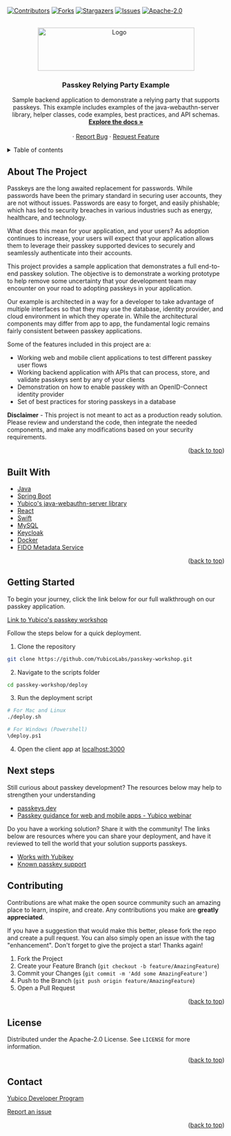 <div id="top"></div>
<!--
*** Thanks for checking out the Best-README-Template. If you have a suggestion
*** that would make this better, please fork the repo and create a pull request
*** or simply open an issue with the tag "enhancement".
*** Don't forget to give the project a star!
*** Thanks again! Now go create something AMAZING! :D
-->

<!-- PROJECT SHIELDS -->
<!--
*** I'm using markdown "reference style" links for readability.
*** Reference links are enclosed in brackets [ ] instead of parentheses ( ).
*** See the bottom of this document for the declaration of the reference variables
*** for contributors-url, forks-url, etc. This is an optional, concise syntax you may use.
*** https://www.markdownguide.org/basic-syntax/#reference-style-links
-->

[![Contributors][contributors-shield]][contributors-url]
[![Forks][forks-shield]][forks-url]
[![Stargazers][stars-shield]][stars-url]
[![Issues][issues-shield]][issues-url]
[![Apache-2.0][license-shield]][license-url]

<!-- PROJECT LOGO -->
<br />
<div align="center">
  <a href="https://github.com/github_username/repo_name">
    <img src="https://assets.brandfolder.com/q2tsde-8kenzk-4cg1pz/v/8222261/original/Yubico%20Logo%20Big%20(PNG).png" alt="Logo" width="363" height="100">
  </a>

<h3 align="center">Passkey Relying Party Example</h3>

  <p align="center">
    Sample backend application to demonstrate a relying party that supports passkeys. This example includes examples of the java-webauthn-server library, helper classes, code examples, best practices, and API schemas.
    <br />
    <a href="https://github.com/YubicoLabs/passkey-relying-party-example/tree/master#about-the-project"><strong>Explore the docs »</strong></a>
    <br />
    <br />
    ·
    <a href="https://github.com/YubicoLabs/passkey-relying-party-example">Report Bug</a>
    ·
    <a href="https://github.com/YubicoLabs/passkey-relying-party-example">Request Feature</a>
  </p>
</div>

<!-- TABLE OF CONTENTS -->
<details>
  <summary>Table of contents</summary>
  <ol>
    <li>
      <a href="#about-the-project">About The project</a>
    </li>
    <li>
      <a href="#built-with">Built with</a>
    </li>
    <li>
      <a href="#getting-started">Getting started</a>
    </li>
    <li><a href="#next-steps">Next steps</a></li>
    <li><a href="#contributing">Contributing</a></li>
    <li><a href="#license">License</a></li>
    <li><a href="#contact">Contact</a></li>
  </ol>
</details>

<!-- ABOUT THE PROJECT -->

## About The Project

Passkeys are the long awaited replacement for passwords. While passwords have been the primary standard in securing user accounts, they are not without issues. Passwords are easy to forget, and easily phishable; which has led to security breaches in various industries such as energy, healthcare, and technology.

What does this mean for your application, and your users? As adoption continues to increase, your users will expect that your application allows them to leverage their passkey supported devices to securely and seamlessly authenticate into their accounts.

This project provides a sample application that demonstrates a full end-to-end passkey solution. The objective is to demonstrate a working prototype to help remove some uncertainty that your development team may encounter on your road to adopting passkeys in your application.

Our example is architected in a way for a developer to take advantage of multiple interfaces so that they may use the database, identity provider, and cloud environment in which they operate in. While the architectural components may differ from app to app, the fundamental logic remains fairly consistent between passkey applications.

Some of the features included in this project are a:

- Working web and mobile client applications to test different passkey user flows
- Working backend application with APIs that can process, store, and validate passkeys sent by any of your clients
- Demonstration on how to enable passkey with an OpenID-Connect identity provider
- Set of best practices for storing passkeys in a database

**Disclaimer** - This project is not meant to act as a production ready solution. Please review and understand the code, then integrate the needed components, and make any modifications based on your security requirements.

<p align="right">(<a href="#top">back to top</a>)</p>

## Built With

- [Java](<https://en.wikipedia.org/wiki/Java_(programming_language)>)
- [Spring Boot](https://spring.io/projects/spring-boot)
- [Yubico's java-webauthn-server library](https://github.com/Yubico/java-webauthn-server)
- [React](https://react.dev/)
- [Swift](https://developer.apple.com/swift/)
- [MySQL](https://www.mysql.com/)
- [Keycloak](https://www.keycloak.org/)
- [Docker](https://www.docker.com/)
- [FIDO Metadata Service](https://fidoalliance.org/metadata/)

<p align="right">(<a href="#top">back to top</a>)</p>

## Getting Started

To begin your journey, click the link below for our full walkthrough on our passkey application.

[Link to Yubico's passkey workshop](https://yubicolabs.github.io/passkey-workshop/)

Follow the steps below for a quick deployment.

1. Clone the repository

```bash
git clone https://github.com/YubicoLabs/passkey-workshop.git
```

2. Navigate to the scripts folder

```bash
cd passkey-workshop/deploy
```

3. Run the deployment script

```bash
# For Mac and Linux
./deploy.sh

# For Windows (Powershell)
\deploy.ps1
```

4. Open the client app at [localhost:3000](http://localhost:3000)

## Next steps

Still curious about passkey development? The resources below may help to strengthen your understanding

- [passkeys.dev](https://passkeys.dev)
- [Passkey guidance for web and mobile apps - Yubico webinar](https://www.brighttalk.com/webcast/15793/553636)

Do you have a working solution? Share it with the community! The links below are resources where you can share your deployment, and have it reviewed to tell the world that your solution supports passkeys.

- [Works with Yubikey](https://www.yubico.com/works-with-yubikey/)
- [Known passkey support](https://github.com/passkeydeveloper/discussions/wiki/Known-Passkey-Support)

## Contributing

Contributions are what make the open source community such an amazing place to learn, inspire, and create. Any contributions you make are **greatly appreciated**.

If you have a suggestion that would make this better, please fork the repo and create a pull request. You can also simply open an issue with the tag "enhancement".
Don't forget to give the project a star! Thanks again!

1. Fork the Project
2. Create your Feature Branch (`git checkout -b feature/AmazingFeature`)
3. Commit your Changes (`git commit -m 'Add some AmazingFeature'`)
4. Push to the Branch (`git push origin feature/AmazingFeature`)
5. Open a Pull Request

<p align="right">(<a href="#top">back to top</a>)</p>

<!-- LICENSE -->

## License

Distributed under the Apache-2.0 License. See `LICENSE` for more information.

<p align="right">(<a href="#top">back to top</a>)</p>

<!-- CONTACT -->

## Contact

[Yubico Developer Program](https://developers.yubico.com/)

[Report an issue](https://github.com/YubicoLabs/passkey-workshop/issues)

<p align="right">(<a href="#top">back to top</a>)</p>

<!-- MARKDOWN LINKS & IMAGES -->
<!-- https://www.markdownguide.org/basic-syntax/#reference-style-links -->

[contributors-shield]: https://img.shields.io/github/contributors/YubicoLabs/passkey-relying-party-example.svg?style=for-the-badge
[contributors-url]: https://github.com/YubicoLabs/passkey-relying-party-example/graphs/contributors
[forks-shield]: https://img.shields.io/github/forks/YubicoLabs/passkey-relying-party-example.svg?style=for-the-badge
[forks-url]: https://github.com/YubicoLabs/passkey-relying-party-example/network/members
[stars-shield]: https://img.shields.io/github/stars/YubicoLabs/passkey-relying-party-example.svg?style=for-the-badge
[stars-url]: https://github.com/YubicoLabs/passkey-relying-party-example/stargazers
[issues-shield]: https://img.shields.io/github/issues/YubicoLabs/passkey-relying-party-example.svg?style=for-the-badge
[issues-url]: https://github.com/YubicoLabs/passkey-relying-party-example/issues
[license-shield]: https://img.shields.io/github/license/YubicoLabs/passkey-relying-party-example.svg?style=for-the-badge
[license-url]: https://github.com/YubicoLabs/passkey-relying-party-example/blob/master/LICENSE
